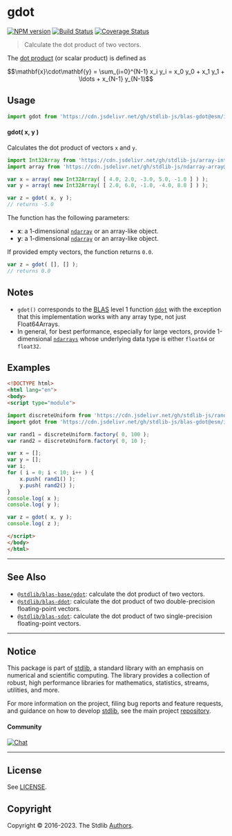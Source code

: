 <!--

@license Apache-2.0

Copyright (c) 2020 The Stdlib Authors.

Licensed under the Apache License, Version 2.0 (the "License");
you may not use this file except in compliance with the License.
You may obtain a copy of the License at

   http://www.apache.org/licenses/LICENSE-2.0

Unless required by applicable law or agreed to in writing, software
distributed under the License is distributed on an "AS IS" BASIS,
WITHOUT WARRANTIES OR CONDITIONS OF ANY KIND, either express or implied.
See the License for the specific language governing permissions and
limitations under the License.

-->

# gdot

[![NPM version][npm-image]][npm-url] [![Build Status][test-image]][test-url] [![Coverage Status][coverage-image]][coverage-url] <!-- [![dependencies][dependencies-image]][dependencies-url] -->

> Calculate the dot product of two vectors.

<section class="intro">

The [dot product][dot-product] (or scalar product) is defined as

<!-- <equation class="equation" label="eq:dot_product" align="center" raw="\mathbf{x}\cdot\mathbf{y} = \sum_{i=0}^{N-1} x_i y_i = x_0 y_0 + x_1 y_1 + \ldots + x_{N-1} y_{N-1}" alt="Dot product definition."> -->

```math
\mathbf{x}\cdot\mathbf{y} = \sum_{i=0}^{N-1} x_i y_i = x_0 y_0 + x_1 y_1 + \ldots + x_{N-1} y_{N-1}
```

<!-- <div class="equation" align="center" data-raw-text="\mathbf{x}\cdot\mathbf{y} = \sum_{i=0}^{N-1} x_i y_i = x_0 y_0 + x_1 y_1 + \ldots + x_{N-1} y_{N-1}" data-equation="eq:dot_product">
    <img src="https://cdn.jsdelivr.net/gh/stdlib-js/stdlib@b7a453f335bade718a3f48a61658d1564dc3f786/lib/node_modules/@stdlib/blas/gdot/docs/img/equation_dot_product.svg" alt="Dot product definition.">
    <br>
</div> -->

<!-- </equation> -->

</section>

<!-- /.intro -->



<section class="usage">

## Usage

```javascript
import gdot from 'https://cdn.jsdelivr.net/gh/stdlib-js/blas-gdot@esm/index.mjs';
```

#### gdot( x, y )

Calculates the dot product of vectors `x` and `y`.

```javascript
import Int32Array from 'https://cdn.jsdelivr.net/gh/stdlib-js/array-int32@esm/index.mjs';
import array from 'https://cdn.jsdelivr.net/gh/stdlib-js/ndarray-array@esm/index.mjs';

var x = array( new Int32Array( [ 4.0, 2.0, -3.0, 5.0, -1.0 ] ) );
var y = array( new Int32Array( [ 2.0, 6.0, -1.0, -4.0, 8.0 ] ) );

var z = gdot( x, y );
// returns -5.0
```

The function has the following parameters:

-   **x**: a 1-dimensional [`ndarray`][@stdlib/ndarray/array] or an array-like object.
-   **y**: a 1-dimensional [`ndarray`][@stdlib/ndarray/array] or an array-like object.

If provided empty vectors, the function returns `0.0`.

```javascript
var z = gdot( [], [] );
// returns 0.0
```

</section>

<!-- /.usage -->

<section class="notes">

## Notes

-   `gdot()` corresponds to the [BLAS][blas] level 1 function [`ddot`][ddot] with the exception that this implementation works with any array type, not just Float64Arrays.
-   In general, for best performance, especially for large vectors, provide 1-dimensional [`ndarrays`][@stdlib/ndarray/array] whose underlying data type is either `float64` or `float32`.

</section>

<!-- /.notes -->

<section class="examples">

## Examples

<!-- eslint no-undef: "error" -->

```html
<!DOCTYPE html>
<html lang="en">
<body>
<script type="module">

import discreteUniform from 'https://cdn.jsdelivr.net/gh/stdlib-js/random-base-discrete-uniform@esm/index.mjs';
import gdot from 'https://cdn.jsdelivr.net/gh/stdlib-js/blas-gdot@esm/index.mjs';

var rand1 = discreteUniform.factory( 0, 100 );
var rand2 = discreteUniform.factory( 0, 10 );

var x = [];
var y = [];
var i;
for ( i = 0; i < 10; i++ ) {
    x.push( rand1() );
    y.push( rand2() );
}
console.log( x );
console.log( y );

var z = gdot( x, y );
console.log( z );

</script>
</body>
</html>
```

</section>

<!-- /.examples -->

<!-- Section for related `stdlib` packages. Do not manually edit this section, as it is automatically populated. -->

<section class="related">

* * *

## See Also

-   <span class="package-name">[`@stdlib/blas-base/gdot`][@stdlib/blas/base/gdot]</span><span class="delimiter">: </span><span class="description">calculate the dot product of two vectors.</span>
-   <span class="package-name">[`@stdlib/blas-ddot`][@stdlib/blas/ddot]</span><span class="delimiter">: </span><span class="description">calculate the dot product of two double-precision floating-point vectors.</span>
-   <span class="package-name">[`@stdlib/blas-sdot`][@stdlib/blas/sdot]</span><span class="delimiter">: </span><span class="description">calculate the dot product of two single-precision floating-point vectors.</span>

</section>

<!-- /.related -->

<!-- Section for all links. Make sure to keep an empty line after the `section` element and another before the `/section` close. -->


<section class="main-repo" >

* * *

## Notice

This package is part of [stdlib][stdlib], a standard library with an emphasis on numerical and scientific computing. The library provides a collection of robust, high performance libraries for mathematics, statistics, streams, utilities, and more.

For more information on the project, filing bug reports and feature requests, and guidance on how to develop [stdlib][stdlib], see the main project [repository][stdlib].

#### Community

[![Chat][chat-image]][chat-url]

---

## License

See [LICENSE][stdlib-license].


## Copyright

Copyright &copy; 2016-2023. The Stdlib [Authors][stdlib-authors].

</section>

<!-- /.stdlib -->

<!-- Section for all links. Make sure to keep an empty line after the `section` element and another before the `/section` close. -->

<section class="links">

[npm-image]: http://img.shields.io/npm/v/@stdlib/blas-gdot.svg
[npm-url]: https://npmjs.org/package/@stdlib/blas-gdot

[test-image]: https://github.com/stdlib-js/blas-gdot/actions/workflows/test.yml/badge.svg?branch=main
[test-url]: https://github.com/stdlib-js/blas-gdot/actions/workflows/test.yml?query=branch:main

[coverage-image]: https://img.shields.io/codecov/c/github/stdlib-js/blas-gdot/main.svg
[coverage-url]: https://codecov.io/github/stdlib-js/blas-gdot?branch=main

<!--

[dependencies-image]: https://img.shields.io/david/stdlib-js/blas-gdot.svg
[dependencies-url]: https://david-dm.org/stdlib-js/blas-gdot/main

-->

[chat-image]: https://img.shields.io/gitter/room/stdlib-js/stdlib.svg
[chat-url]: https://app.gitter.im/#/room/#stdlib-js_stdlib:gitter.im

[stdlib]: https://github.com/stdlib-js/stdlib

[stdlib-authors]: https://github.com/stdlib-js/stdlib/graphs/contributors

[umd]: https://github.com/umdjs/umd
[es-module]: https://developer.mozilla.org/en-US/docs/Web/JavaScript/Guide/Modules

[deno-url]: https://github.com/stdlib-js/blas-gdot/tree/deno
[umd-url]: https://github.com/stdlib-js/blas-gdot/tree/umd
[esm-url]: https://github.com/stdlib-js/blas-gdot/tree/esm
[branches-url]: https://github.com/stdlib-js/blas-gdot/blob/main/branches.md

[stdlib-license]: https://raw.githubusercontent.com/stdlib-js/blas-gdot/main/LICENSE

[dot-product]: https://en.wikipedia.org/wiki/Dot_product

[blas]: http://www.netlib.org/blas

[ddot]: http://www.netlib.org/lapack/explore-html/df/d28/group__single__blas__level1.html

[@stdlib/ndarray/array]: https://github.com/stdlib-js/ndarray-array/tree/esm

<!-- <related-links> -->

[@stdlib/blas/base/gdot]: https://github.com/stdlib-js/blas-base-gdot/tree/esm

[@stdlib/blas/ddot]: https://github.com/stdlib-js/blas-ddot/tree/esm

[@stdlib/blas/sdot]: https://github.com/stdlib-js/blas-sdot/tree/esm

<!-- </related-links> -->

</section>

<!-- /.links -->
